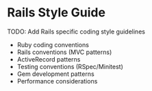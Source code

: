 # Rails Style Guide

TODO: Add Rails specific coding style guidelines
- Ruby coding conventions
- Rails conventions (MVC patterns)
- ActiveRecord patterns
- Testing conventions (RSpec/Minitest)
- Gem development patterns
- Performance considerations